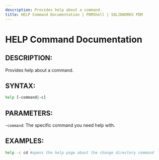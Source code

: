 ```yaml
---
description: Provides help about a command.
title: HELP Command Documentation | PDMShell | SOLIDWORKS PDM
---
```

# HELP Command Documentation

## DESCRIPTION:
Provides help about a command.

## SYNTAX:
```bash
help [-command|-c]
```
## PARAMETERS:
-`command`: The specific command you need help with.

## EXAMPLES:
```bash
help -c cd #opens the help page about the change directory command
```